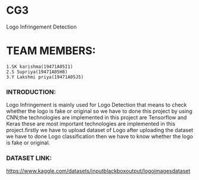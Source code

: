 # CG3
Logo Infringement Detection
# TEAM MEMBERS:
    1.SK karishma(19471A05I1)
    2.S Supriya(19471A05H8)
    3.Y Lakshmi priya(19471A05J5)
### INTRODUCTION:
   Logo Infringement is mainly
used for Logo Detection that means
to check whether the logo is fake or
original so we have to done this project
by using CNN;the technologies are
implemented in this project are
Tensorflow and Keras these are most
important technologies are
implemented in this project.firstly we
have to upload dataset of Logo after
uploading the dataset we have to done
Logo classification then we have to
know whether the logo is fake or original.
### DATASET LINK: 
https://www.kaggle.com/datasets/inputblackboxoutput/logoimagesdataset
